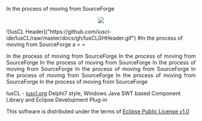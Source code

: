 In the process of moving from SourceForge
<p align="center">
  <img src="https://github.com/iuscl-ide/IusCL/raw/master/docs/gh/IusCLGHHeader.gif">
</p>
![IusCL Header]("https://github.com/iuscl-ide/IusCL/raw/master/docs/gh/IusCLGHHeader.gif")
#In the process of moving from SourceForge
a
=
=
<p align="justify">In the process of moving from SourceForge In the process of moving from SourceForge In the process of moving from SourceForge In the process of moving from SourceForge In the process of moving from SourceForge In the process of moving from SourceForge In the process of moving from SourceForge In the process of moving from SourceForge
</p>

IusCL - [iuscl.org](http://iuscl.org)
Delphi7 style, Windows Java SWT based Component Library and Eclipse Development Plug-in

This software is distributed under the terms of [Eclipse Public License v1.0](http://www.eclipse.org/org/documents/epl-v10.html)


